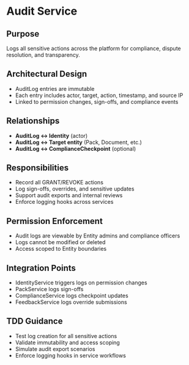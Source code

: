 # Audit Service

## Purpose

Logs all sensitive actions across the platform for compliance, dispute resolution, and transparency.

## Architectural Design

- AuditLog entries are immutable
- Each entry includes actor, target, action, timestamp, and source IP
- Linked to permission changes, sign-offs, and compliance events

## Relationships

- **AuditLog ↔ Identity** (actor)
- **AuditLog ↔ Target entity** (Pack, Document, etc.)
- **AuditLog ↔ ComplianceCheckpoint** (optional)

## Responsibilities

- Record all GRANT/REVOKE actions
- Log sign-offs, overrides, and sensitive updates
- Support audit exports and internal reviews
- Enforce logging hooks across services

## Permission Enforcement

- Audit logs are viewable by Entity admins and compliance officers
- Logs cannot be modified or deleted
- Access scoped to Entity boundaries

## Integration Points

- IdentityService triggers logs on permission changes
- PackService logs sign-offs
- ComplianceService logs checkpoint updates
- FeedbackService logs override submissions

## TDD Guidance

- Test log creation for all sensitive actions
- Validate immutability and access scoping
- Simulate audit export scenarios
- Enforce logging hooks in service workflows
